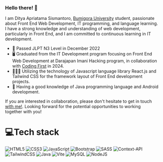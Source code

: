 ### Hello there! 👋

I am Ditya Apriatama Sismantoro, [Bumigora University](https://universitasbumigora.ac.id/) student, passionate about Front End Web Development, IT programming, and language learning. I have a strong knowledge and understanding of web development, particularly in Front End, and I am committed to continuous learning in IT development.

- 🎌 Passed JLPT N3 Level in December 2022
- 🖥️ Graduated from the IT Development program focusing on Front End Web Development at Darajapan Imani Hacking program, in collaboration with [Coding First](https://coding1st.com/) in 2024.
- 👨🏽‍💻 Utilizing the technology of Javascript language library React.js and Tailwind CSS for the framework layout of Front End development projects.
- 📲 Having a good knowledge of Java programming language and Android development.

If you are interested in collaboration, please don't hesitate to get in touch [with me!](https://www.linkedin.com/in/ditya-apriatama-sismantoro-75061928b/). Looking forward for the potential opportunities to working together with you!


# 💻Tech stack 
![HTML5](https://img.shields.io/badge/html5-%23E34F26.svg?style=for-the-badge&logo=html5&logoColor=white)
![CSS3](https://img.shields.io/badge/css3-%231572B6.svg?style=for-the-badge&logo=css3&logoColor=white)
![JavaScript](https://img.shields.io/badge/javascript-%23323330.svg?style=for-the-badge&logo=javascript&logoColor=%23F7DF1E)
![Bootstrap](https://img.shields.io/badge/bootstrap-%238511FA.svg?style=for-the-badge&logo=bootstrap&logoColor=white)
![SASS](https://img.shields.io/badge/SASS-hotpink.svg?style=for-the-badge&logo=SASS&logoColor=white)
![Context-API](https://img.shields.io/badge/React-000000?style=for-the-badge&logo=react)
![TailwindCSS](https://img.shields.io/badge/tailwindcss-%2338B2AC.svg?style=for-the-badge&logo=tailwind-css&logoColor=white)
![Java](https://img.shields.io/badge/java-%23ED8B00.svg?style=for-the-badge&logo=openjdk&logoColor=white)
![Vite](https://img.shields.io/badge/vite-%23646CFF.svg?style=for-the-badge&logo=vite&logoColor=white)
![MySQL](https://img.shields.io/badge/mysql-%2300f.svg?style=for-the-badge&logo=mysql&logoColor=white)
![NodeJS](https://img.shields.io/badge/node.js-6DA55F?style=for-the-badge&logo=node.js&logoColor=white)
